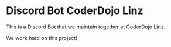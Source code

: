 # Discord Bot CoderDojo Linz

This is a Discord Bot that we maintain together at CoderDojo Linz.

We work hard on this project!

